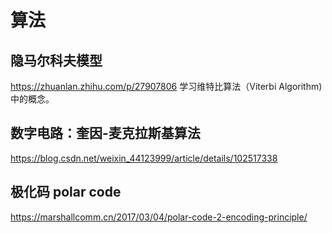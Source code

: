 # 算法

## 隐马尔科夫模型
https://zhuanlan.zhihu.com/p/27907806 学习维特比算法（Viterbi Algorithm)中的概念。 

## 数字电路：奎因-麦克拉斯基算法
https://blog.csdn.net/weixin_44123999/article/details/102517338


## 极化码 polar code
https://marshallcomm.cn/2017/03/04/polar-code-2-encoding-principle/
